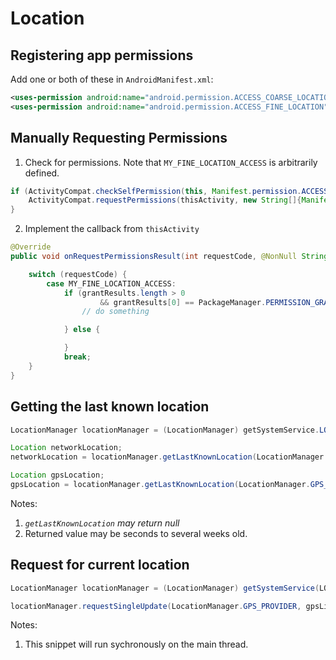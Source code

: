 
# Location

## Registering app permissions

Add one or both of these in `AndroidManifest.xml`:

```xml
<uses-permission android:name="android.permission.ACCESS_COARSE_LOCATION"/>
<uses-permission android:name="android.permission.ACCESS_FINE_LOCATION"/>
```

## Manually Requesting Permissions

1. Check for permissions. Note that `MY_FINE_LOCATION_ACCESS` is arbitrarily defined.
```java
if (ActivityCompat.checkSelfPermission(this, Manifest.permission.ACCESS_FINE_LOCATION) != PackageManager.PERMISSION_GRANTED && ActivityCompat.checkSelfPermission(this, ACCESS_COARSE_LOCATION) != PackageManager.PERMISSION_GRANTED) {
    ActivityCompat.requestPermissions(thisActivity, new String[]{Manifest.permission.ACCESS_FINE_LOCATION}, MY_FINE_LOCATION_ACCESS);
}
```

2. Implement the callback from `thisActivity`

```java
@Override
public void onRequestPermissionsResult(int requestCode, @NonNull String[] permissions, @NonNull int[] grantResults) {

    switch (requestCode) {
        case MY_FINE_LOCATION_ACCESS:
            if (grantResults.length > 0
                    && grantResults[0] == PackageManager.PERMISSION_GRANTED) {
                // do something

            } else {

            }
            break;
    }
}
```

## Getting the last known location

```java
LocationManager locationManager = (LocationManager) getSystemService.LOCATION_SERVICE);

Location networkLocation;
networkLocation = locationManager.getLastKnownLocation(LocationManager.NETWORK_PROVIDER);

Location gpsLocation;
gpsLocation = locationManager.getLastKnownLocation(LocationManager.GPS_PROVIDER);
```

Notes:

1. *`getLastKnownLocation` may return null*
2. Returned value may be seconds to several weeks old.

## Request for current location

```java
LocationManager locationManager = (LocationManager) getSystemService(LOCATION_SERVICE);

locationManager.requestSingleUpdate(LocationManager.GPS_PROVIDER, gpsListener, null);
```

Notes:

1. This snippet will run sychronously on the main thread.